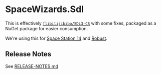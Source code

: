 # SpaceWizards.Sdl

This is effectively [`flibitijibibo/SDL3-CS`](https://github.com/flibitijibibo/SDL3-CS) with some fixes,
packaged as a NuGet package for easier consumption.

We're using this for [Space Station 14](https://spacestation14.com) and [Robust](https://github.com/space-wizards/RobustToolbox).

## Release Notes

See [RELEASE-NOTES.md](./RELEASE-NOTES.md)
